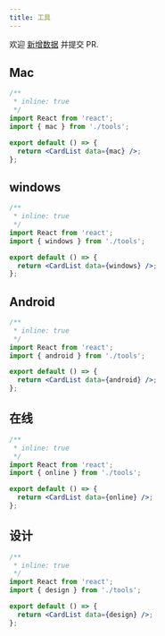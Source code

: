 ```yaml
---
title: 工具
---
```


<Alert type="info">
  欢迎 <a href="https://github.com/youngjuning/youngjuning.github.io/edit/main/docs/awesome/tools.js">新增数据</a> 并提交 PR.
</Alert>

## Mac

```jsx
/**
 * inline: true
 */
import React from 'react';
import { mac } from './tools';

export default () => {
  return <CardList data={mac} />;
};
```

## windows

```jsx
/**
 * inline: true
 */
import React from 'react';
import { windows } from './tools';

export default () => {
  return <CardList data={windows} />;
};
```

## Android

```jsx
/**
 * inline: true
 */
import React from 'react';
import { android } from './tools';

export default () => {
  return <CardList data={android} />;
};
```

## 在线

```jsx
/**
 * inline: true
 */
import React from 'react';
import { online } from './tools';

export default () => {
  return <CardList data={online} />;
};
```

## 设计

```jsx
/**
 * inline: true
 */
import React from 'react';
import { design } from './tools';

export default () => {
  return <CardList data={design} />;
};
```
